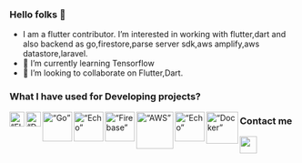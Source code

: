 ### Hello folks 👋

- I am a flutter contributor. I’m interested in working with flutter,dart and also backend as go,firestore,parse server sdk,aws amplify,aws datastore,laravel.
- 🌱 I’m currently learning Tensorflow
- 💞️ I’m looking to collaborate on Flutter,Dart.

### What I have used for Developing projects?

<img align="left" alt=“Flutter” width="26px" src="https://www.vectorlogo.zone/logos/flutterio/flutterio-icon.svg" />
<img align="left" alt=“Dart” width="26px" src="https://www.vectorlogo.zone/logos/dartlang/dartlang-icon.svg" />
<img align="left" alt=“Go” width="52px" src="https://www.vectorlogo.zone/logos/golang/golang-ar21.svg" />
<img align="left" alt=“Echo” width="52px" src="https://cdn.labstack.com/images/echo-logo.svg" />
<img align="left" alt=“Firebase” width="52px" src="https://www.vectorlogo.zone/logos/firebase/firebase-icon.svg" />
<img align="left" alt=“AWS” width="65px" src="https://www.vectorlogo.zone/logos/amazon_aws/amazon_aws-ar21.svg" />
<img align="left" alt=“Echo” width="52px" src="https://www.vectorlogo.zone/logos/laravel/laravel-icon.svg" />
<img align="left" alt=“Docker” width="56px" src="https://www.vectorlogo.zone/logos/docker/docker-ar21.svg" />

### Contact me

[<img src="https://encrypted-tbn0.gstatic.com/images?q=tbn:ANd9GcTltv4EdpLnEGqyhnxTkt7LbafMXXFcDKOdyw&usqp=CAU" width="30px" height="30px">](https://www.linkedin.com/in/viral-kachhadiya-22127617b)

